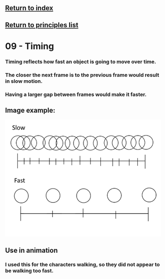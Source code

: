 ## <a href="../index">Return to index</a>

## <a href="principles">Return to principles list</a>


# 09 - Timing

### Timing reflects how fast an object is going to move over time.
### The closer the next frame is to the previous frame would result in slow motion. 
### Having a larger gap between frames would make it faster.

## Image example:
<img src="img/09.png" alt="">

## Use in animation
### I used this for the characters walking, so they did not appear to be walking too fast.